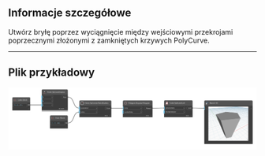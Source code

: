 ## Informacje szczegółowe
Utwórz bryłę poprzez wyciągnięcie między wejściowymi przekrojami poprzecznymi złożonymi z zamkniętych krzywych PolyCurve.
___
## Plik przykładowy

![Solid.ByRuledLoft](./Autodesk.DesignScript.Geometry.Solid.ByRuledLoft_img.png)
